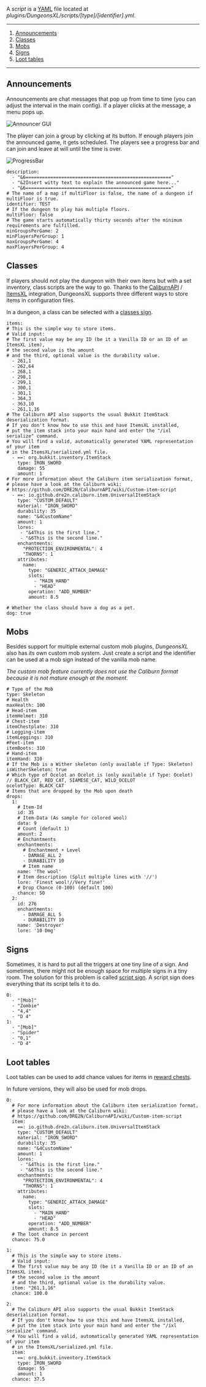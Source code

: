 A *script* is a [YAML](https://en.wikipedia.org/wiki/YAML) file located at _plugins/DungeonsXL/scripts/[type]/[identifier].yml_.

***

1. [Announcements](#announcements)
2. [Classes](#classes)
3. [Mobs](#mobs)
4. [Signs](#signs)
5. [Loot tables](#loot-tables)

***

## Announcements
Announcements are chat messages that pop up from time to time (you can adjust the interval in the main config). If a player clicks at the message, a menu pops up.

![Announcer GUI](http://feuerstern.bplaced.net/ressourcen/DXLSigns/AnnouncerGUI.png)

The player can join a group by clicking at its button. If enough players join the announced game, it gets scheduled. The players see a progress bar and can join and leave at will until the time is over.

![ProgressBar](http://feuerstern.bplaced.net/ressourcen/DXLSigns/ProgressBar.png)

```
description:
  - "&6====================================================="
  - "&2Insert witty text to explain the announced game here..."
  - "&6====================================================="
# The name of a map if multiFloor is false, the name of a dungeon if multiFloor is true.
identifier: TEST
# If the dungeon to play has multiple floors.
multiFloor: false
# The game starts automatically thirty seconds after the minimum requirements are fulfilled.
minGroupsPerGame: 2
minPlayersPerGroup: 1
maxGroupsPerGame: 4
maxPlayersPerGroup: 4

```

## Classes
If players should not play the dungeon with their own items but with a set inventory, class scripts are the way to go. Thanks to the [CaliburnAPI](https://github.com/DRE2N/CaliburnAPI) / [ItemsXL](https://github.com/DRE2N/ItemsXL) integration, DungeonsXL supports three different ways to store items in configuration files.

In a dungeon, a class can be selected with a [classes sign](signs#classes).
```
items:
# This is the simple way to store items.
# Valid input:
# The first value may be any ID (be it a Vanilla ID or an ID of an ItemsXL item),
# the second value is the amount
# and the third, optional value is the durability value.
  - 261,1
  - 262,64
  - 268,1
  - 298,1
  - 299,1
  - 300,1
  - 301,1
  - 364,3
  - 363,10
  - 261,1,16
# The Caliburn API also supports the usual Bukkit ItemStack deserialization format.
# If you don't know how to use this and have ItemsXL installed,
# put the item stack into your main hand and enter the "/ixl serialize" command.
# You will find a valid, automatically generated YAML representation of your item
# in the ItemsXL/serialized.yml file.
  - ==: org.bukkit.inventory.ItemStack
    type: IRON_SWORD
    damage: 55
    amount: 1
# For more information about the Caliburn item serialization format,
# please have a look at the Caliburn wiki:
# https://github.com/DRE2N/CaliburnAPI/wiki/Custom-item-script
  - ==: io.github.dre2n.caliburn.item.UniversalItemStack
    type: "CUSTOM_DEFAULT"
    material: "IRON_SWORD"
    durability: 35
    name: "&4CustomName"
    amount: 1
    lores:
     - "&4This is the first line."
     - "&6This is the second line."
    enchantments:
      "PROTECTION_ENVIRONMENTAL": 4
      "THORNS": 1
    attributes:
      name:
        type: "GENERIC_ATTACK_DAMAGE"
        slots:
          - "MAIN_HAND"
          - "HEAD"
        operation: "ADD_NUMBER"
        amount: 8.5

# Whether the class should have a dog as a pet.
dog: true
```

## Mobs
Besides support for multiple external custom mob plugins, _DungeonsXL_ also has its own custom mob system. Just create a script and the identifier can be used at a mob sign instead of the vanilla mob name.

_The custom mob feature currently does not use the Caliburn format because it is not mature enough at the moment._

```
# Type of the Mob
type: Skeleton
# Health
maxHealth: 100
# Head-item
itemHelmet: 310
# Chest-item
itemChestplate: 310
# Legging-item
itemLeggings: 310
#Feet-item
itemBoots: 310
# Hand-item
itemHand: 310
# If the Mob is a Wither skeleton (only available if Type: Skeleton)
isWitherSkeleton: true
# Which type of Ocelot an Ocelot is (only available if Type: Ocelot) // BLACK_CAT, RED_CAT, SIAMESE_CAT, WILD_OCELOT
ocelotType: BLACK_CAT
# Items that are dropped by the Mob upon death
drops:
  1:
    # Item-Id
    id: 35
    # Item-Data (As sample for colored wool)
    data: 9 
    # Count (default 1)
    amount: 2
    # Enchantments
    enchantments:
      # Enchantment + Level
      - DAMAGE_ALL 2
      - DURABILITY 10
      # Item name
    name: 'The wool'
    # Item description (Split multiple lines with '//')
    lore: 'Finest wool!//Very fine!'
    # Drop Chance (0-100) (default 100)
    chance: 50
  2:
    id: 276
    enchantments:
      - DAMAGE_ALL 5
      - DURABILITY 10
    name: 'Destroyer'
    lore: '10 Dmg'

```

## Signs
Sometimes, it is hard to put all the triggers at one tiny line of a sign. And sometimes, there might not be enough space for multiple signs in a tiny room. The solution for this problem is called [script sign](signs#script). A script sign does everything that its script tells it to do.

```
0:
  - "[Mob]"
  - "Zombie"
  - "4,4"
  - "D 4"
1:
  - "[Mob]"
  - "Spider"
  - "0,1"
  - "D 4"
```

## Loot tables
Loot tables can be used to add chance values for items in [reward chests](signs#chest).

In future versions, they will also be used for mob drops.

```
0:
  # For more information about the Caliburn item serialization format,
  # please have a look at the Caliburn wiki:
  # https://github.com/DRE2N/CaliburnAPI/wiki/Custom-item-script
  item:
    ==: io.github.dre2n.caliburn.item.UniversalItemStack
    type: "CUSTOM_DEFAULT"
    material: "IRON_SWORD"
    durability: 35
    name: "&4CustomName"
    amount: 1
    lores:
     - "&4This is the first line."
     - "&6This is the second line."
    enchantments:
      "PROTECTION_ENVIRONMENTAL": 4
      "THORNS": 1
    attributes:
      name:
        type: "GENERIC_ATTACK_DAMAGE"
        slots:
          - "MAIN_HAND"
          - "HEAD"
        operation: "ADD_NUMBER"
        amount: 8.5
  # The loot chance in percent
  chance: 75.0

1:
  # This is the simple way to store items.
  # Valid input:
  # The first value may be any ID (be it a Vanilla ID or an ID of an ItemsXL item), 
  # the second value is the amount
  # and the third, optional value is the durability value.
  item: "261,1,16"
  chance: 100.0

2:
  # The Caliburn API also supports the usual Bukkit ItemStack deserialization format.
  # If you don't know how to use this and have ItemsXL installed,
  # put the item stack into your main hand and enter the "/ixl serialize" command.
  # You will find a valid, automatically generated YAML representation of your item
  # in the ItemsXL/serialized.yml file.
  item:
    ==: org.bukkit.inventory.ItemStack
    type: IRON_SWORD
    damage: 55
    amount: 1
  chance: 37.5
```
